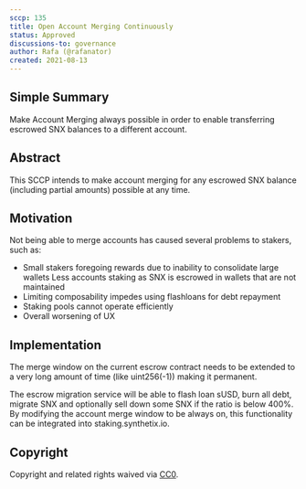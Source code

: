 ```yaml
---
sccp: 135
title: Open Account Merging Continuously
status: Approved
discussions-to: governance
author: Rafa (@rafanator) 
created: 2021-08-13
---
```


<!--You can leave these HTML comments in your merged SCCP and delete the visible duplicate text guides, they will not appear and may be helpful to refer to if you edit it again. This is the suggested template for new SCCPs. Note that an SCCP number will be assigned by an editor. When opening a pull request to submit your SCCP, please use an abbreviated title in the filename, `sccp-draft_title_abbrev.md`. The title should be 44 characters or less.-->

## Simple Summary

<!--"If you can't explain it simply, you don't understand it well enough." Provide a simplified and layman-accessible explanation of the SCCP.-->

Make Account Merging always possible in order to enable transferring escrowed SNX balances to a different account.

## Abstract

<!--A short (~200 word) description of the variable change proposed.-->

This SCCP intends to make account merging for any escrowed SNX balance (including partial amounts) possible at any time.

## Motivation

<!--The motivation is critical for SCCPs that want to update variables within Synthetix. It should clearly explain why the existing variable is not incentive aligned. SCCP submissions without sufficient motivation may be rejected outright.-->

Not being able to merge accounts has caused several problems to stakers, such as:

- Small stakers foregoing rewards due to inability to consolidate large wallets
Less accounts staking as SNX is escrowed in wallets that are not maintained
- Limiting composability impedes using flashloans for debt repayment
- Staking pools cannot operate efficiently
- Overall worsening of UX


## Implementation

The merge window on the current escrow contract needs to be extended to a very long amount of time (like uint256(-1)) making it permanent.

The escrow migration service will be able to flash loan sUSD, burn all debt, migrate SNX and optionally sell down some SNX if the ratio is below 400%. By modifying the account merge window to be always on, this functionality can be integrated into staking.synthetix.io.

## Copyright
Copyright and related rights waived via [CC0](https://creativecommons.org/publicdomain/zero/1.0/).
